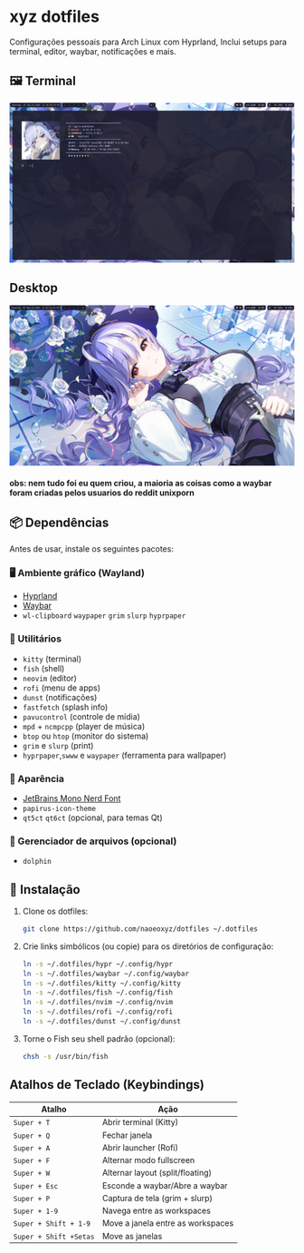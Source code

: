 # xyz dotfiles

Configurações pessoais para Arch Linux com Hyprland, Inclui setups para terminal, editor, waybar, notificações e mais. 
## 🖼 Terminal

![Terminal](images/screenshot.png)
## Desktop
![Desktop](images/screenshot2.png)


#### obs: nem tudo foi eu quem criou, a maioria as coisas como a waybar foram criadas pelos usuarios do reddit unixporn

## 📦 Dependências

Antes de usar, instale os seguintes pacotes:

### 🖥️ Ambiente gráfico (Wayland)
- [Hyprland](https://github.com/hyprwm/Hyprland)
- [Waybar](https://github.com/Alexays/Waybar)
- `wl-clipboard` `waypaper` `grim` `slurp` `hyprpaper`

### 🧰 Utilitários
- `kitty` (terminal)
- `fish` (shell)
- `neovim` (editor)
- `rofi` (menu de apps)
- `dunst` (notificações)
- `fastfetch` (splash info)
- `pavucontrol` (controle de mídia)
- `mpd` + `ncmpcpp` (player de música)
- `btop` ou `htop` (monitor do sistema)
- `grim` e `slurp` (print)
- `hyprpaper`,`swww` e `waypaper` (ferramenta para wallpaper)

### 🎨 Aparência
- [JetBrains Mono Nerd Font](https://www.nerdfonts.com/font-downloads)
- `papirus-icon-theme`
- `qt5ct` `qt6ct` (opcional, para temas Qt)

### 📁 Gerenciador de arquivos (opcional)
- `dolphin`

## 🚀 Instalação

1. Clone os dotfiles:
   ```bash
   git clone https://github.com/naoeoxyz/dotfiles ~/.dotfiles

2. Crie links simbólicos (ou copie) para os diretórios de configuração:

   ```bash
   ln -s ~/.dotfiles/hypr ~/.config/hypr
   ln -s ~/.dotfiles/waybar ~/.config/waybar
   ln -s ~/.dotfiles/kitty ~/.config/kitty
   ln -s ~/.dotfiles/fish ~/.config/fish
   ln -s ~/.dotfiles/nvim ~/.config/nvim
   ln -s ~/.dotfiles/rofi ~/.config/rofi
   ln -s ~/.dotfiles/dunst ~/.config/dunst
3. Torne o Fish seu shell padrão (opcional):
   ```bash
   chsh -s /usr/bin/fish

## Atalhos de Teclado (Keybindings)
| Atalho                | Ação                               |
| --------------------- | ---------------------------------- |
| `Super + T`           | Abrir terminal (Kitty)             |
| `Super + Q`           | Fechar janela                      |
| `Super + A`           | Abrir launcher (Rofi)              |
| `Super + F`           | Alternar modo fullscreen           |
| `Super + W`           | Alternar layout (split/floating)   |
| `Super + Esc`         | Esconde a waybar/Abre a waybar     |
| `Super + P`           | Captura de tela (grim + slurp)     |
| `Super + 1-9`         | Navega entre as workspaces         |
| `Super + Shift + 1-9` | Move a janela entre as workspaces  |
| `Super + Shift +Setas`| Move as janelas                    |


